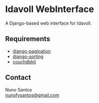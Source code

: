 # Idavoll WebInterface

A Django-based web interface for Idavoll.


## Requirements

* [django-pagination](http://github.com/ericflo/django-pagination)
* [django-sorting](http://github.com/directeur/django-sorting)
* [couchdbkit](http://github.com/benoitc/couchdbkit)


## Contact

Nuno Santos  
<nunofvsantos@gmail.com>
